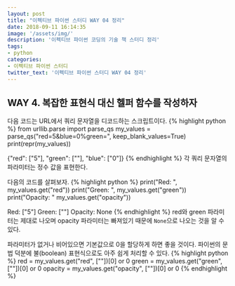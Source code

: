 ```yaml
---
layout: post
title: "이펙티브 파이썬 스터디 WAY 04 정리"
date: 2018-09-11 16:14:35
image: '/assets/img/'
description: '이펙티브 파이썬 코딩의 기술 책 스터디 정리'
tags:
- python
categories:
- 이펙티브 파이썬 스터디
twitter_text: '이펙티브 파이썬 스터디 WAY 04 정리'
---
```


## WAY 4. 복잡한 표현식 대신 헬퍼 함수를 작성하자
다음 코드는 URL에서 쿼리 문자열을 디코드하는 스크립트이다.
{% highlight python %}
from urllib.parse import parse_qs
my_values = parse_qs("red=5&blue=0%green=", keep_blank_values=True)
print(repr(my_values))

>>>
{"red": ["5"], "green": [""], "blue": ["0"]}
{% endhighlight %}
각 쿼리 문자열의 파라미터는 정수 값을 표현한다.

다음의 코드를 살펴보자.
{% highlight python %}
print("Red: ", my_values.get("red"))
print("Green: ", my_values.get("green"))
print("Opacity: " my_values.get("opacity"))

>>>
Red: ["5"]
Green: [""]
Opacity: None
{% endhighlight %}
red와 green 파라미터는 제대로 나오며 opacity 파라미터는 빠져있기 때문에 `None`으로 나오는 것을 알 수 있다.

파라미터가 없거나 비어있으면 기본값으로 0을 할당하게 하면 좋을 것이다. 파이썬의 문법 덕분에 불(boolean) 표현식으로도 아주 쉽게 처리할 수 있다.
{% highlight python %}
red = my_values.get("red", [""])[0] or 0
green = my_values.get("green", [""])[0] or 0
opacity = my_values.get("opacity", [""])[0] or 0
{% endhighlight %}
